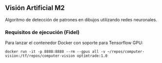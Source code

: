 ## Visión Artificial M2

Algoritmo de detección de patrones en dibujos utilizando redes neuronales.

### Requisitos de ejecución (Fidel)

Para lanzar el contenedor Docker con soporte para Tensorflow GPU:

`docker run -it -p 8888:8888 --rm --gpus all -v ~/repos/computer-vision:/tf/repos/computer-vision optimtrade:1.0`